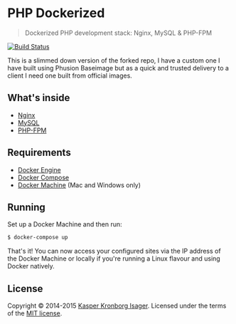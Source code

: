 # PHP Dockerized

> Dockerized PHP development stack: Nginx, MySQL & PHP-FPM

[![Build Status](https://travis-ci.org/voycey/php-dockerized.svg)](https://travis-ci.org/voycey/php-dockerized)

This is a slimmed down version of the forked repo, I have a custom one I have built using Phusion Baseimage but as a quick and trusted delivery to a client I need one built from official images.

## What's inside

* [Nginx](http://nginx.org/)
* [MySQL](http://www.mysql.com/)
* [PHP-FPM](http://php-fpm.org/)

## Requirements

* [Docker Engine](https://docs.docker.com/installation/)
* [Docker Compose](https://docs.docker.com/compose/)
* [Docker Machine](https://docs.docker.com/machine/) (Mac and Windows only)

## Running

Set up a Docker Machine and then run:

```sh
$ docker-compose up
```

That's it! You can now access your configured sites via the IP address of the Docker Machine or locally if you're running a Linux flavour and using Docker natively.

## License

Copyright &copy; 2014-2015 [Kasper Kronborg Isager](http://github.com/kasperisager). Licensed under the terms of the [MIT license](LICENSE.md).
